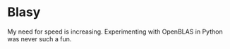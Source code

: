 Blasy
=====

My need for speed is increasing. Experimenting with OpenBLAS in Python was never such a fun.
